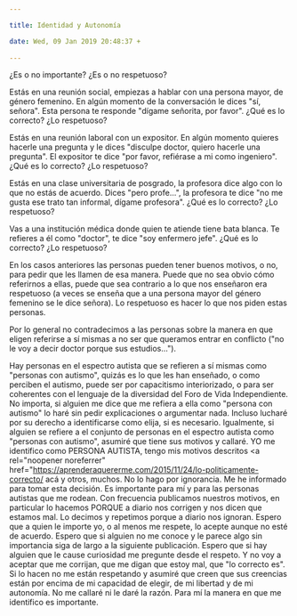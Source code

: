 ```yaml
---

title: Identidad y Autonomía

date: Wed, 09 Jan 2019 20:48:37 +
 
---
```

¿Es o no importante? ¿Es o no respetuoso?

Estás en una reunión social, empiezas a hablar con una persona mayor, de género femenino. En algún momento de la conversación le dices "sí, señora". Esta persona te responde "dígame señorita, por favor". ¿Qué es lo correcto? ¿Lo respetuoso?

Estás en una reunión laboral con un expositor. En algún momento quieres hacerle una pregunta y le dices "disculpe doctor, quiero hacerle una pregunta". El expositor te dice "por favor, refiérase a mi como ingeniero". ¿Qué es lo correcto? ¿Lo respetuoso?

Estás en una clase universitaria de posgrado, la profesora dice algo con lo que no estás de acuerdo. Dices "pero profe...", la profesora te dice "no me gusta ese trato tan informal, dígame profesora". ¿Qué es lo correcto? ¿Lo respetuoso?

Vas a una institución médica donde quien te atiende tiene bata blanca. Te refieres a él como "doctor", te dice "soy enfermero jefe". ¿Qué es lo correcto? ¿Lo respetuoso?

En los casos anteriores las personas pueden tener buenos motivos, o no, para pedir que les llamen de esa manera. Puede que no sea obvio cómo referirnos a ellas, puede que sea contrario a lo que nos enseñaron era respetuoso (a veces se enseña que a una persona mayor del género femenino se le dice señora). Lo respetuoso es hacer lo que nos piden estas personas.

Por lo general no contradecimos a las personas sobre la manera en que eligen referirse a sí mismas a no ser que queramos entrar en conflicto ("no le voy a decir doctor porque sus estudios...").

Hay personas en el espectro autista que se refieren a sí mismas como "personas con autismo", quizás es lo que les han enseñado, o como perciben el autismo, puede ser por capacitismo interiorizado, o para ser coherentes con el lenguaje de la diversidad del Foro de Vida Independiente. No importa, si alguien me dice que me refiera a ella como "persona con autismo" lo haré sin pedir explicaciones o argumentar nada. Incluso lucharé por su derecho a identificarse como elija, si es necesario. Igualmente, si alguien se refiere a el conjunto de personas en el espectro autista como "personas con autismo", asumiré que tiene sus motivos y callaré.
YO me identifico como PERSONA AUTISTA, tengo mis motivos descritos <a   rel="noopener noreferrer" href="https://aprenderaquererme.com/2015/11/24/lo-politicamente-correcto/ acá y otros, muchos. No lo hago por ignorancia. Me he informado para tomar esta decisión. Es importante para mí y para las personas autistas que me rodean. Con frecuencia publicamos nuestros motivos, en particular lo hacemos PORQUE a diario nos corrigen y nos dicen que estamos mal. Lo decimos y repetimos porque a diario nos ignoran. Espero que a quien le importe yo, o al menos me respete, lo acepte aunque no esté de acuerdo. Espero que si alguien no me conoce y le parece algo sin importancia siga de largo a la siguiente publicación. Espero que si hay alguien que le cause curiosidad me pregunte desde el respeto. Y no voy a aceptar que me corrijan, que me digan que estoy mal, que "lo correcto es". Si lo hacen no me están respetando y asumiré que creen que sus creencias están por encima de mi capacidad de elegir, de mi libertad y de mi autonomía. No me callaré ni le daré la razón. Para mí la manera en que me identifico es importante.

